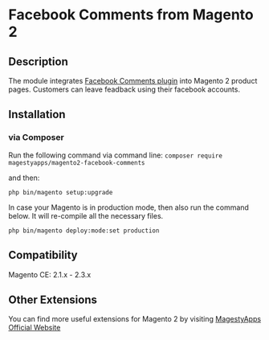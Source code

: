 # Facebook Comments from Magento 2
## Description
The module integrates [Facebook Comments plugin](https://developers.facebook.com/docs/plugins/comments/) into Magento 2 product pages. Customers can leave feadback using their facebook accounts.

## Installation
### via Composer
Run the following command via command line:
`composer require magestyapps/magento2-facebook-comments`

and then:

`php bin/magento setup:upgrade`

In case your Magento is in production mode, then also run the command below. It will re-compile all the necessary files.

`php bin/magento deploy:mode:set production`

## Compatibility
Magento CE: 2.1.x - 2.3.x

## Other Extensions
You can find more useful extensions for Magento 2 by visiting [MagestyApps Official Website](https://www.magestyapps.com/)
